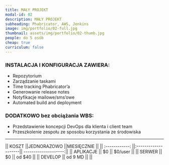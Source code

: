 ```yaml
---
title: MAŁY PROJEKT 
modal-id: 02
description: MAŁY PROJEKT 
subheading: Phabricator, AWS, Jenkins
image: img/portfolio/02-full.jpg
thumbnail: assets/img/portfolio/02-thumb.jpg
people: do 5 osób
cheap: true
curriculum: false
---
```

### INSTALACJA I KONFIGURACJA ZAWIERA:

* Repozytorium 
* Zarządzanie taskami
* Time tracking Phabricator’a
* Generowanie release notes
* Notyfikacje mailowe/sms’owe
* Automated build and deployment


### DODATKOWO bez obciążania WBS: 

- Przedstawienie koncepcji DevOps dla klienta i client team
- Przeszkolenie zespołu ze sposobu korzystania ze środowiska

-------------------------------------------------------------------


|| KOSZT         ||JEDNORAZOWO           ||MIESIĘCZNIE           ||
|| :------------: ||:--------------------|| --------------------:||
|| APLIKACJE     ||     $0               || $0/user          ||
|| SERWER        || 	$0             || od $40               ||
|| DEVELOP       ||   od 9 MD           ||                      ||


